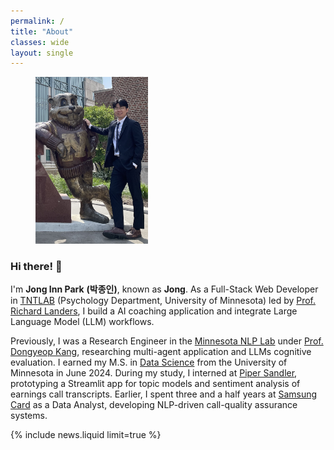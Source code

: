 ```yaml
---
permalink: /
title: "About"
classes: wide
layout: single
---
```


<style>
    section.page__content > p {
        font-size: 18px
    }
</style>

<figure style="width: 180px" class="align-right">
  <img src="/assets/images/grad.jpg" alt="">
</figure>


### Hi there! 🙌

I'm **Jong Inn Park** **(박종인)**, known as **Jong**. As a Full-Stack Web Developer in [TNTLAB](https://rlanders.net/researchers/) (Psychology Department, University of Minnesota) led by [Prof. Richard Landers](https://rlanders.net), I build a AI coaching application and integrate Large Language Model (LLM) workflows.

Previously, I was a Research Engineer in the [Minnesota NLP Lab](https://minnesotanlp.github.io/) under [Prof. Dongyeop Kang](https://dykang.github.io/), researching multi-agent application and LLMs cognitive evaluation. I earned my M.S. in [Data Science](https://cse.umn.edu/datascience) from the University of Minnesota in June 2024. During my study, I interned at [Piper Sandler](https://www.pipersandler.com/), prototyping a Streamlit app for topic models and sentiment analysis of earnings call transcripts. Earlier, I spent three and a half years at [Samsung Card](https://www.samsungcard.com/company/english/main/UHPPCI0245M0.jsp) as a Data Analyst, developing NLP-driven call-quality assurance systems.

{% include news.liquid limit=true %}